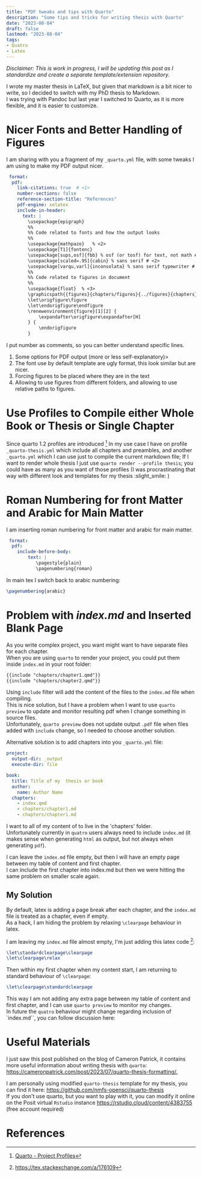 ```yaml
---
title: "PDF tweaks and tips with Quarto"
description: "Some tips and tricks for writing thesis with Quarto"
date: "2023-08-04"
draft: false
lastmod: "2023-08-04"
tags:
- Quatro
- Latex
---
```


_Disclaimer: This is work in progress, I will be updating this post as I standardize and create a separate template/extension repository._

I wrote my master thesis in LaTeX, but given that markdown is a bit nicer to write, so I decided to switch with my PhD thesis to Markdown.  
I was trying with Pandoc but last year I switched to Quarto, as it is more flexible, and it is easier to customize.

# Nicer Fonts and Better Handling of Figures

I am sharing with you a fragment of my `_quarto.yml` file, with some tweaks I am using to make my PDF output nicer.

```yaml
 format:
  pdf:
    link-citations: true  # <1>
    number-sections: false
    reference-section-title: "References"
    pdf-engine: xelatex
    include-in-header:
      text: |
        \usepackage{epigraph} 
        %%
        %% Code related to fonts and how the output looks
        %%
        \usepackage{mathpazo}   % <2>
        \usepackage[T1]{fontenc}
        \usepackage[sups,osf]{fbb} % osf (or tosf) for text, not math # <2>
        \usepackage[scaled=.95]{cabin} % sans serif # <2>
        \usepackage[varqu,varl]{inconsolata} % sans serif typewriter # <2>
        %%
        %% Code related to figures in document
        %%
        \usepackage{float}  % <3>
        \graphicspath{{figures}{chapters/figures}{../figures}{chapters}} # <4>
        \let\origfigure\figure
        \let\endorigfigure\endfigure
        \renewenvironment{figure}[1][2] {
            \expandafter\origfigure\expandafter[H]
        } {
            \endorigfigure
        }
```

I put number as comments, so you can better understand specific lines.

1. Some options for PDF output (more or less self-explanatory)>
2. The font use by default template are ugly format, this look similar but are nicer.
3. Forcing figures to be placed where they are in the text
4. Allowing to use figures from different folders, and allowing to use relative paths to figures.

<!--Those are setting I am using to render a working preview of a chapter.
 The final version will be using a font provided by my university: -->

# Use Profiles to Compile either Whole Book or Thesis or Single Chapter

Since quarto 1.2 profiles are introduced [^2] In my use case I have on profile `_quarto-thesis.yml` which include all chapters and preambles, and another `_quarto.yml` which I can use just to compile the current markdown file; If I want to render whole thesis I just use `quarto render --profile thesis`; you could have as many as you want of those profiles (I was procrastinating that way with different look and templates for my thesis :slight_smile: )

# Roman Numbering for front Matter and Arabic for Main Matter

I am inserting roman numbering for front matter and arabic for main matter.

```yaml
 format:
  pdf:
    include-before-body:
        text: |
           \pagestyle{plain}
           \pagenumbering{roman}

```

In main tex I switch back to arabic numbering:

```tex
\pagenumbering{arabic}

```

# Problem with _index.md_ and Inserted Blank Page

As you write complex project, you want might want to have separate files for each chapter.  
When you are using `quarto` to render your project, you could put them inside `index.md` in your root folder:

```markdown
{{include "chapters/chapter1.qmd"}}
{{include "chapters/chapter2.qmd"}}

```

Using `include` filter will add the content of the files to the `index.md` file when compiling.  
This is nice solution, but I have a problem when I want to use `quarto preview` to update and monitor resulting pdf when I change something in source files.  
Unfortunately, `quarto preview` does not update output `.pdf` file when files added with `include` change, so I needed to choose another solution.

Alternative solution is to add chapters into you `_quarto.yml` file:

```yaml
project:
  output-dir: _output
  execute-dir: file

book:
  title: Title of my  thesis or book
  author:
    name: Author Name
  chapters:
    - index.qmd
    - chapters/chapter1.md
    - chapters/chapter1.md
```

I want to all of my content of to live in the 'chapters' folder.  
 Unfortunately currently in `quatro` users always need to include `index.md` (it makes sense when generating `html` as output, but not always when generating `pdf`).

I can leave the `index.md` file empty, but then I will have an empty page between my table of content and first chapter.  
I can include the first chapter into index.md but then we were hitting the same problem on smaller scale again.

## My Solution

By default, latex is adding a page break after each chapter, and the `index.md` file is treated as a chapter, even if empty.  
As a hack, I am hiding the problem by relaxing `\clearpage` behaviour in latex.

I am leaving my `index.md` file almost empty, I'm just adding this latex code [^1]:

```tex
\let\standardclearpage\clearpage
\let\clearpage\relax 
```

Then within my first chapter when my content start, I am returning to standard behaviour of `\clearpage`:

```tex
\let\clearpage\standardclearpage
```

This way I am not adding any extra page between my table of content and first chapter, and I can use `quarto preview` to monitor my changes.  
In future the `quatro` behaviour might change regarding inclusion of `index.md``, you can follow discussion here:

# Useful Materials

I just saw this post published on the blog of Cameron Patrick, it contains more useful information about writing thesis with `quarto`: <https://cameronpatrick.com/post/2023/07/quarto-thesis-formatting/.>

I am personally using modified `quarto-thesis` template for my thesis, you can find it here: <https://github.com/nmfs-opensci/quarto-thesis>  
If you don't use quarto, but you want to play with it, you can modify it online on the Posit virtual `Rstudio` instance <https://rstudio.cloud/content/4383755> (free account required)

# References

[^1]: <https://tex.stackexchange.com/a/176109>
[^2]: [Quarto - Project Profiles](https://quarto.org/docs/projects/profiles.html)

